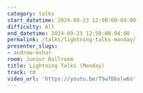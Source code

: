 ```yaml
---
category: talks
start_datetime: 2024-09-23 12:00:00-04:00
difficulty: All
end_datetime: 2024-09-23 12:50:00-04:00
permalink: /talks/lightning-talks-monday/
presenter_slugs:
- andrew-mshar
room: Junior Ballroom
title: Lightning Talks (Monday)
track: t0
video_url: 'https://youtu.be/T5w7Dbslw6o'
---
```

